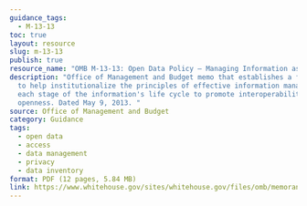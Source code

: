 ```yaml
---
guidance_tags:
  - M-13-13
toc: true
layout: resource
slug: m-13-13
publish: true
resource_name: "OMB M-13-13: Open Data Policy – Managing Information as an Asset"
description: "Office of Management and Budget memo that establishes a framework
  to help institutionalize the principles of effective information management at
  each stage of the information's life cycle to promote interoperability and
  openness. Dated May 9, 2013. "
source: Office of Management and Budget
category: Guidance
tags:
  - open data
  - access
  - data management
  - privacy
  - data inventory 
format: PDF (12 pages, 5.84 MB)
link: https://www.whitehouse.gov/sites/whitehouse.gov/files/omb/memoranda/2013/m-13-13.pdf
---
```

